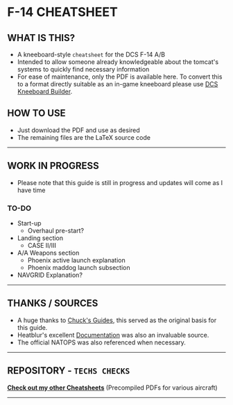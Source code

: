 # F-14 CHEATSHEET

## WHAT IS THIS?

- A kneeboard-style `cheatsheet` for the DCS F-14 A/B
- Intended to allow someone already knowledgeable about the tomcat's systems to quickly find necessary information
- For ease of maintenance, only the PDF is available here. To convert this to a format directly suitable as an in-game kneeboard please use [DCS Kneeboard Builder](https://dcskneeboardbuilder.com/).

## HOW TO USE

- Just download the PDF and use as desired
- The remaining files are the LaTeX source code

***

## WORK IN PROGRESS

- Please note that this guide is still in progress and updates will come as I have time
  
### TO-DO

- Start-up
  - Overhaul pre-start?
- Landing section
  - CASE II/III
- A/A Weapons section
  - Phoenix active launch explanation
  - Phoenix maddog launch subsection
- NAVGRID Explanation?

***

## THANKS / SOURCES

- A huge thanks to [Chuck's Guides](https://www.mudspike.com/chucks-guides-dcs/), this served as the original basis for this guide.
- Heatblur's excellent [Documentation](http://heatblur.se/F-14Manual/) was also an invaluable source.
- The official NATOPS was also referenced when necessary.

***

## REPOSITORY - `TECHS CHECKS`

[**Check out my other Cheatsheets**](https://github.com/Techneatium/Techs-Checks) (Precompiled PDFs for various aircraft)

***